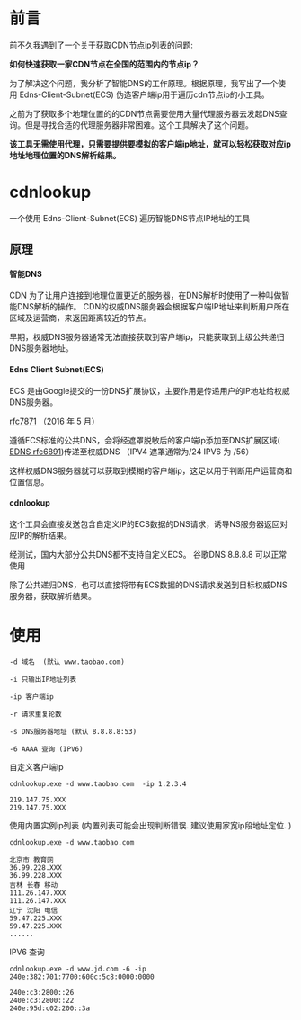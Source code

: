 #  前言 
前不久我遇到了一个关于获取CDN节点ip列表的问题:

**如何快速获取一家CDN节点在全国的范围内的节点ip？**

为了解决这个问题，我分析了智能DNS的工作原理。根据原理，我写出了一个使用 Edns-Client-Subnet(ECS)  伪造客户端ip用于遍历cdn节点ip的小工具。

之前为了获取多个地理位置的的CDN节点需要使用大量代理服务器去发起DNS查询。但是寻找合适的代理服务器非常困难。这个工具解决了这个问题。 

**该工具无需使用代理，只需要提供要模拟的客户端ip地址，就可以轻松获取对应ip地址地理位置的DNS解析结果。**

#  cdnlookup 
一个使用 Edns-Client-Subnet(ECS) 遍历智能DNS节点IP地址的工具

## 原理

#### 智能DNS
CDN 为了让用户连接到地理位置更近的服务器，在DNS解析时使用了一种叫做智能DNS解析的操作。 CDN的权威DNS服务器会根据客户端IP地址来判断用户所在区域及运营商，来返回距离较近的节点。

早期，权威DNS服务器通常无法直接获取到客户端ip，只能获取到上级公共递归DNS服务器地址。

####  Edns Client Subnet(ECS)

ECS 是由Google提交的一份DNS扩展协议，主要作用是传递用户的IP地址给权威DNS服务器。

[rfc7871](https://datatracker.ietf.org/doc/html/rfc7871) （2016 年 5 月）

遵循ECS标准的公共DNS，会将经遮罩脱敏后的客户端ip添加至DNS扩展区域( [EDNS rfc6891](https://datatracker.ietf.org/doc/html/rfc6891))传递至权威DNS （IPV4 遮罩通常为/24  IPV6 为 /56）

这样权威DNS服务器就可以获取到模糊的客户端ip，这足以用于判断用户运营商和位置信息。

####  cdnlookup
这个工具会直接发送包含自定义IP的ECS数据的DNS请求，诱导NS服务器返回对应IP的解析结果。

经测试，国内大部分公共DNS都不支持自定义ECS。  谷歌DNS 8.8.8.8 可以正常使用

除了公共递归DNS，也可以直接将带有ECS数据的DNS请求发送到目标权威DNS服务器，获取解析结果。

# 使用
````
-d 域名  (默认 www.taobao.com)

-i 只输出IP地址列表

-ip 客户端ip

-r 请求重复轮数

-s DNS服务器地址 (默认 8.8.8.8:53)

-6 AAAA 查询 (IPV6)
````

自定义客户端ip
````
cdnlookup.exe -d www.taobao.com  -ip 1.2.3.4

219.147.75.XXX
219.147.75.XXX
````

使用内置实例ip列表 (内置列表可能会出现判断错误. 建议使用家宽ip段地址定位. )
````
cdnlookup.exe -d www.taobao.com

北京市 教育网
36.99.228.XXX
36.99.228.XXX
吉林 长春 移动
111.26.147.XXX
111.26.147.XXX
辽宁 沈阳 电信
59.47.225.XXX
59.47.225.XXX
......
````
IPV6 查询

````
cdnlookup.exe -d www.jd.com -6 -ip 240e:382:701:7700:600c:5c8:0000:0000

240e:c3:2800::26
240e:c3:2800::22
240e:95d:c02:200::3a

````
